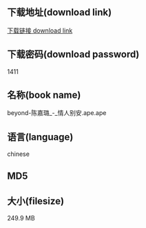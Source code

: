 ## 下载地址(download link)
[下载链接 download link](https://voluble-croquembouche-d321dc.netlify.app/?s=beyond-%E9%99%88%E5%98%89%E7%92%90_-_%E6%83%85%E4%BA%BA%E5%88%AB%E5%AE%89.ape)

## 下载密码(download password)
1411

## 名称(book name)
beyond-陈嘉璐_-_情人别安.ape.ape

## 语言(language)
chinese

## MD5


## 大小(filesize)
249.9 MB
